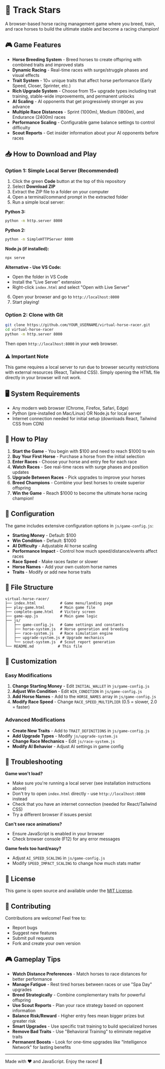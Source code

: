 # 🏇 Track Stars

A browser-based horse racing management game where you breed, train, and race horses to build the ultimate stable and become a racing champion!

## 🎮 Game Features

- **Horse Breeding System** - Breed horses to create offspring with combined traits and improved stats
- **Dynamic Racing** - Real-time races with surge/struggle phases and visual effects
- **Trait System** - 10+ unique traits that affect horse performance (Early Speed, Closer, Sprinter, etc.)
- **Rich Upgrade System** - Choose from 15+ upgrade types including trait training, stable-wide improvements, and permanent unlocks
- **AI Scaling** - AI opponents that get progressively stronger as you advance
- **Multiple Race Distances** - Sprint (1000m), Medium (1800m), and Endurance (2400m) races
- **Performance Scaling** - Configurable game balance settings to control difficulty
- **Scout Reports** - Get insider information about your AI opponents before races

## 📥 How to Download and Play

### Option 1: Simple Local Server (Recommended)

1. Click the green **Code** button at the top of this repository
2. Select **Download ZIP**
3. Extract the ZIP file to a folder on your computer
4. Open a terminal/command prompt in the extracted folder
5. Run a simple local server:

**Python 3:**
```bash
python -m http.server 8000
```

**Python 2:**
```bash
python -m SimpleHTTPServer 8000
```

**Node.js (if installed):**
```bash
npx serve
```

**Alternative - Use VS Code:**
- Open the folder in VS Code
- Install the "Live Server" extension
- Right-click `index.html` and select "Open with Live Server"

6. Open your browser and go to `http://localhost:8000`
7. Start playing!

### Option 2: Clone with Git

```bash
git clone https://github.com/YOUR_USERNAME/virtual-horse-racer.git
cd virtual-horse-racer
python -m http.server 8000
```

Then open `http://localhost:8000` in your web browser.

### ⚠️ Important Note

This game requires a local server to run due to browser security restrictions with external resources (React, Tailwind CSS). Simply opening the HTML file directly in your browser will not work.

## 🖥️ System Requirements

- Any modern web browser (Chrome, Firefox, Safari, Edge)
- Python (pre-installed on Mac/Linux) OR Node.js for local server
- Internet connection needed for initial setup (downloads React, Tailwind CSS from CDN)

## 🎯 How to Play

1. **Start the Game** - You begin with $100 and need to reach $1000 to win
2. **Buy Your First Horse** - Purchase a horse from the initial selection
3. **Enter Races** - Choose your horse and entry fee for each race
4. **Watch Races** - See real-time races with surge phases and position updates
5. **Upgrade Between Races** - Pick upgrades to improve your horses
6. **Breed Champions** - Combine your best horses to create superior offspring
7. **Win the Game** - Reach $1000 to become the ultimate horse racing champion!

## 🔧 Configuration

The game includes extensive configuration options in `js/game-config.js`:

- **Starting Money** - Default: $100
- **Win Condition** - Default: $1000
- **AI Difficulty** - Adjustable AI horse scaling
- **Performance Impact** - Control how much speed/distance/events affect races
- **Race Speed** - Make races faster or slower
- **Horse Names** - Add your own custom horse names
- **Traits** - Modify or add new horse traits

## 📁 File Structure

```
virtual-horse-racer/
├── index.html           # Game menu/landing page
├── play-game.html       # Main game file
├── complete-game.html   # Victory screen
├── game-app.js          # Main game logic
├── js/
│   ├── game-config.js   # Game settings and constants
│   ├── horse-system.js  # Horse generation and breeding
│   ├── race-system.js   # Race simulation engine
│   ├── upgrade-system.js # Upgrade mechanics
│   └── scout-system.js  # Scout report generation
└── README.md           # This file
```

## 🎨 Customization

### Easy Modifications

1. **Change Starting Money** - Edit `INITIAL_WALLET` in `js/game-config.js`
2. **Adjust Win Condition** - Edit `WIN_CONDITION` in `js/game-config.js`
3. **Add Horse Names** - Add to the `HORSE_NAMES` array in `js/game-config.js`
4. **Modify Race Speed** - Change `RACE_SPEED_MULTIPLIER` (0.5 = slower, 2.0 = faster)

### Advanced Modifications

- **Create New Traits** - Add to `TRAIT_DEFINITIONS` in `js/game-config.js`
- **Add Upgrade Types** - Modify `js/upgrade-system.js`
- **Change Race Mechanics** - Edit `js/race-system.js`
- **Modify AI Behavior** - Adjust AI settings in game config

## 🐛 Troubleshooting

**Game won't load?**
- Make sure you're running a local server (see installation instructions above)
- Don't try to open `index.html` directly - use `http://localhost:8000` instead
- Check that you have an internet connection (needed for React/Tailwind CSS)
- Try a different browser if issues persist

**Can't see race animations?**
- Ensure JavaScript is enabled in your browser
- Check browser console (F12) for any error messages

**Game feels too hard/easy?**
- Adjust `AI_SPEED_SCALING` in `js/game-config.js`
- Modify `SPEED_IMPACT_SCALING` to change how much stats matter

## 📜 License

This game is open source and available under the [MIT License](LICENSE).

## 🤝 Contributing

Contributions are welcome! Feel free to:
- Report bugs
- Suggest new features
- Submit pull requests
- Fork and create your own version

## 🎮 Gameplay Tips

- **Watch Distance Preferences** - Match horses to race distances for better performance
- **Manage Fatigue** - Rest tired horses between races or use "Spa Day" upgrades
- **Breed Strategically** - Combine complementary traits for powerful offspring
- **Use Scout Reports** - Plan your race strategy based on opponent information
- **Balance Risk/Reward** - Higher entry fees mean bigger prizes but greater risk
- **Smart Upgrades** - Use specific trait training to build specialized horses
- **Remove Bad Traits** - Use "Behavioral Training" to eliminate negative traits
- **Permanent Boosts** - Look for one-time upgrades like "Intelligence Network" for lasting benefits

---

Made with ❤️ and JavaScript. Enjoy the races! 🏇